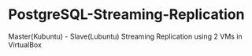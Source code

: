# PostgreSQL-Streaming-Replication
Master(Kubuntu) - Slave(Lubuntu) Streaming Replication using 2 VMs in VirtualBox
